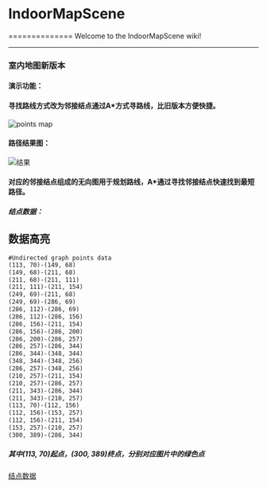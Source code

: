 # IndoorMapScene
==============
Welcome to the IndoorMapScene wiki!

***
### 室内地图新版本
#### 演示功能：
#### 寻找路线方式改为邻接结点通过A*方式寻路线，比旧版本方便快捷。
![points map](https://github.com/edisongz/IndoorMapScene/blob/master/map1_points.png)
#### 路径结果图：
![结果](https://github.com/edisongz/IndoorMapScene/blob/master/path.png)

#### 对应的邻接结点组成的无向图用于规划路线，A*通过寻找邻接结点快速找到最短路径。
##### 结点数据：
## <a name="code"/>数据高亮
```txt
#Undirected graph points data
(113, 70)-(149, 68)
(149, 68)-(211, 68)
(211, 68)-(211, 111)
(211, 111)-(211, 154)
(249, 69)-(211, 68)
(249, 69)-(286, 69)
(286, 112)-(286, 69)
(286, 112)-(286, 156)
(286, 156)-(211, 154)
(286, 156)-(286, 200)
(286, 200)-(286, 257)
(286, 257)-(286, 344)
(286, 344)-(348, 344)
(348, 344)-(348, 256)
(286, 257)-(348, 256)
(210, 257)-(211, 154)
(210, 257)-(286, 257)
(211, 343)-(286, 344)
(211, 343)-(210, 257)
(113, 70)-(112, 156)
(112, 156)-(153, 257)
(112, 156)-(211, 154)
(153, 257)-(210, 257)
(300, 389)-(286, 344)
```
##### 其中(113, 70)起点，(300, 389)终点，分别对应图片中的绿色点
[结点数据](https://github.com/edisongz/IndoorMapScene/blob/master/map1_path_data.txt)
